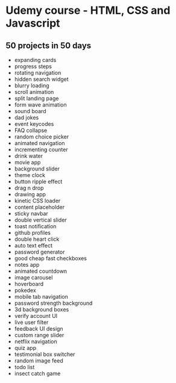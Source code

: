 # Udemy course - HTML, CSS and Javascript

## 50 projects in 50 days

- expanding cards
- progress steps
- rotating navigation
- hidden search widget
- blurry loading
- scroll animation
- split landing page
- form wave animation
- sound board
- dad jokes
- event keycodes
- FAQ collapse
- random choice picker
- animated navigation
- incrementing counter
- drink water
- movie app
- background slider
- theme clock
- button ripple effect
- drag n drop
- drawing app
- kinetic CSS loader
- content placeholder
- sticky navbar
- double vertical slider
- toast notification
- github profiles
- double heart click
- auto text effect
- password generator
- good cheap fast checkboxes
- notes app
- animated countdown
- image carousel
- hoverboard
- pokedex
- mobile tab navigation
- password strength background
- 3d background boxes
- verify account UI
- live user filter
- feedback UI design
- custom range slider
- netflix navigation
- quiz app
- testimonial box switcher
- random image feed
- todo list
- insect catch game